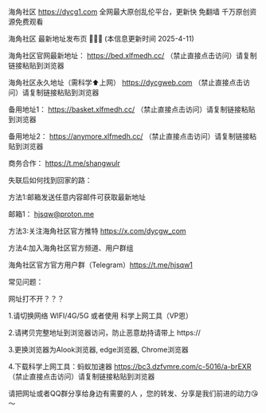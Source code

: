 海角社区 https://dycg1.com 全网最大原创乱伦平台，更新快 免翻墙 千万原创资源免费观看

海角社区 最新地址发布页 🍉🍉🍉 (本信息更新时间 2025-4-11)

海角社区官网最新地址： https://bed.xlfmedh.cc/ （禁止直接点击访问）请复制链接粘贴到浏览器

海角社区永久地址（需科学⬆️上网） https://dycgweb.com （禁止直接点击访问）请复制链接粘贴到浏览器

备用地址1： https://basket.xlfmedh.cc/ （禁止直接点击访问）请复制链接粘贴到浏览器

备用地址2： https://anymore.xlfmedh.cc/ （禁止直接点击访问）请复制链接粘贴到浏览器

商务合作： https://t.me/shangwulr

失联后如何找到回家的路：

方法1:邮箱发送任意内容邮件可获取最新地址

邮箱1： hjsqw@proton.me 

方法3:关注海角社区官方推特 https://x.com/dycgw_com

方法4:加入海角社区官方频道、用户群组

海角社区官方官方用户群（Telegram）https://t.me/hjsqw1

常见问题：

网址打不开？？？

1.请切换网络 WIFI/4G/5G 或者使用 科学上网工具（VP恩）

2.请拷贝完整地址到浏览器访问，防止恶意劫持请带上 https://

3.更换浏览器为Alook浏览器, edge浏览器, Chrome浏览器

4.下载科学上网工具：蚂蚁加速器 https://bc3.dzfvmre.com/c-5016/a-brEXR （禁止直接点击访问）请复制链接粘贴到浏览器

请把网址或者QQ群分享给身边有需要的人 ，您的转发、分享是我们前进的动力😘～
